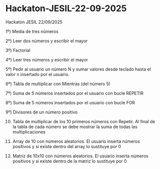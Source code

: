 # Hackaton-JESIL-22-09-2025
Hackaton JESIL 22/09/2025

1º) Media de tres números

2º) Leer dos números y escribir el mayor

3º) Factorial

4º) Leer tres números y escribir el mayor

5º) Pedir al usuario un número N y sumar valores desde teclado hasta el valor n insertado por el usuario.

6º) Tabla de multiplicar con Mientras (del número 5)

7º) Suma de 5 números insertados por el usuario con bucle REPETIR

8º) Suma de 5 números insertados por el usuario con bucle FOR

9º) Divisores de un número positivo

10) Tabla de multiplicar de los 10 primeros números con Repetir. Al final de la tabla de cada número se debe mostrar la suma de todas las multiplicaciones
    
11) Array de 10 con números aleatorios. El usuario inserta números positivos y si existe dentro del array lo sustituye por 0
    
12) Matriz de 10x10 con números aleatorios. El usuario inserta números positivos y si existe dentro de la matriz lo sustituye por 0
